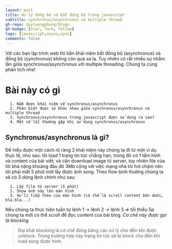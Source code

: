```yaml
---
layout: post
title: Xử lý đồng bộ và bất đồng bộ trong javascript
subtitle: synchronus/asynchronus và multiple thread
gh-repo: duyluongphung/blogs
gh-badge: [star, fork, follow]
tags: [javascript,async,sync]
comments: false
---
```


Với các bạn lập trình web thì hẳn khái niệm bất đồng bộ (asynchronus) và đồng bộ (synchronus) không còn quá xa lạ. Tuy nhiên có rất nhiều sự nhầm lẫn giữa synchronus/asynchronus với multiple threading. Chúng ta cùng phân tích nhe!

# Bài này có gì
```
  1. Nắm được khái niệm về synchronus/asynchronus
  2. Phân biệt được sự khác nhau giữa synchronus/asynchronus và multiple thread
  3. Synchronus/asynchronus trong javascript được sử dụng ra sao?
  4. Một số lỗi thường gặp khi sử dụng synchronus/asynchronus
```

## Synchronus/asynchronus là gì?

Để hiểu được một cách rõ ràng 2 khái niệm này chúng ta đi từ một ví dụ thực tế, như sau: tôi load 1 trang tin tức chẳng hạn, trong đó có 1 tấm hình và content của bài viết; và cần download image từ server, tuy nhiên file của tôi khá nặng khoảng đâu đó 3Mb cộng với việc mạng nhà tôi hơi chậm nên tôi phải mất 5 phút mới lấy được ảnh xong.
Theo flow bình thường chúng ta sẽ có 3 dòng lệnh chính như sau:
```
  1. Lấy file từ server (5 phút)
  2. Show ảnh này lên màn hình
  3. Xử lí tiếp theo của màn hình (có thể là scroll content bên dưới, bla.bla...)
```
Nếu chúng ta thực hiện tuần tự lệnh 1 -> lệnh 2 -> lệnh 3 => tối thiểu 5p chúng ta mới có thể scroll để đọc content của bài blog.
*Cơ chế này được gọi là blocking*
> Đại khái blocking là cơ chế đóng băng các xử lý cho đến khi được unblock. Trong trường hợp này trang tin tức sẽ bị block cho đến khi load xong được hình.


